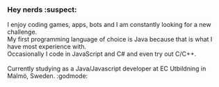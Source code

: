 ### Hey nerds :suspect:
I enjoy coding games, apps, bots and I am constantly looking for a new challenge.<br />
My first programming language of choice is Java because that is what I have most experience with.<br />
Occasionally I code in JavaScript and C# and even try out C/C++.<br />
<br />
Currently studying as a Java/Javascript developer at EC Utbildning in Malmö, Sweden. :godmode:



<!--
**PilzHere/PilzHere** is a ✨ _special_ ✨ repository because its `README.md` (this file) appears on your GitHub profile.

Here are some ideas to get you started:

- 🔭 I’m currently working on ...
- 🌱 I’m currently learning ...
- 👯 I’m looking to collaborate on ...
- 🤔 I’m looking for help with ...
- 💬 Ask me about ...
- 📫 How to reach me: ...
- 😄 Pronouns: ...
- ⚡ Fun fact: ...
-->
